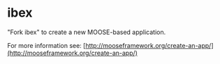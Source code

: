ibex
=====

"Fork ibex" to create a new MOOSE-based application.

For more information see: [http://mooseframework.org/create-an-app/](http://mooseframework.org/create-an-app/)
